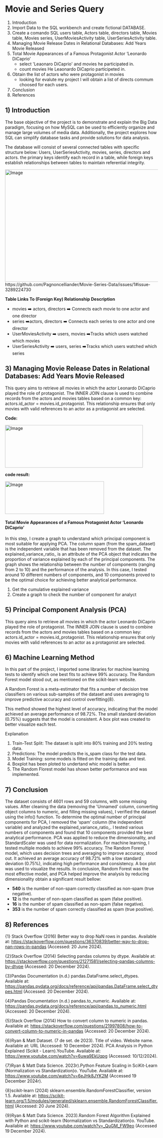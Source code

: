 # Movie and Series Query

1. Introduction
2. Import Data to the SQL workbench and create fictional DATABASE.
3. Create a comando SQL users table, Actors table, directors table, Movies table, Movies series, UserMoviesActivity table, UserSeriesActivity table.
4. Managing Movie Release Dates in Relational Databases: Add Years Movie Released
5. Total Movie Appearances of a Famous Protagonist Actor ‘Leonardo DiCaprio’
    - select 'Leaonaro DiCaprio' and movies he participated in.
    - count movies He Leaonardo DiCaprio participeted in.
7. Obtain the list of actors who were protagonist in movies
    - looking for evalute my project I will obtain a list of directs commum choosed for each users.
8. Conclusion  
9. References

 ## 1) Introduction

 The base objective of the project is to demonstrate and explain the Big Data paradigm, focusing on how MySQL can be used to efficiently organize and manage large volumes of media data. Additionally, the project explores how SQL can simplify database tasks and provide solutions for data analysis.  

 The database will consist of several connected tables with specific structure below:
Users, UserSeriesActivity, movies, series, directors and actors. the primary keys identify each record in a table, while foreign keys establish relationships between tables to maintain referential integrity.

<img width="637" height="369" alt="Image" src="https://github.com/user-attachments/assets/05a21b50-7f4c-4c2d-acc4-9188d1db4d0d" />
https://github.com/Pagnoncelliander/Movie-Series-Data/issues/1#issue-3289224730




__Table	Links To (Foreign Key)	Relationship Description__
 * movies ➡️	actors, directors	➡️ Connects each movie to one actor and one director
 * series	➡️actors, directors ➡️	Connects each series to one actor and one director
 * UserMoviesActivity	➡️ users, movies	➡️Tracks which users watched which movies
 * UserSeriesActivity	➡️ users, series	➡️Tracks which users watched which series


## 3) Managing Movie Release Dates in Relational Databases: Add Years Movie Released

This query aims to retrieve all movies in which the actor Leonardo DiCaprio played the role of protagonist. The INNER JOIN clause is used to combine records from the actors and movies tables based on a common key: actors.id_actor = movies.id_protagonist. This relationship ensures that only movies with valid references to an actor as a protagonist are selected.	


__Code:__


<img width="454" height="140" alt="Image" src="https://github.com/user-attachments/assets/a7698a34-c075-458f-ba8a-4450ae425f6e" />

__code result:__


<img width="326" height="107" alt="Image" src="https://github.com/user-attachments/assets/cc8d1432-4664-4155-a44d-1c6637246aff" />


#### Total Movie Appearances of a Famous Protagonist Actor ‘Leonardo DiCaprio’

In this step, I create a graph to understand which principal component is most suitable for applying PCA. The column spam (from the spam_dataset) is the independent variable that has been removed from the dataset. The explained_variance_ratio_ is an attribute of the PCA object that indicates the proportion of variance explained by each of the principal components. The graph shows the relationship between the number of components (ranging from 2 to 10) and the performance of the analysis. In this case, I tested around 10 different numbers of components, and 10 components proved to be the optimal choice for achieving better analytical performance.

1. Get the cumulative explained variance
2. Create a graph to check the number of component for analyct


## 5) Principal Component Analysis (PCA) 

This query aims to retrieve all movies in which the actor Leonardo DiCaprio played the role of
protagonist. The INNER JOIN clause is used to combine records from the actors and movies
tables based on a common key: actors.id_actor = movies.id_protagonist. This relationship
ensures that only movies with valid references to an actor as a protagonist are selected.




## 6) Machine Learning Method 

In this part of the project, I imported some libraries for machine learning tests to identify which one best fits to achieve 99% accuracy. The Random Forest model stood out, as mentioned on the scikit-learn website.

A Random Forest is a meta-estimator that fits a number of decision tree classifiers on various sub-samples of the dataset and uses averaging to improve predictive accuracy and control overfitting{8}.

This method showed the highest level of accuracy, indicating that the model achieved an average performance of 98.72%. The small standard deviation (0.75%) suggests that the model is consistent. A box plot was created to better visualize each test.

Explanation
1. Train-Test Split: The dataset is split into 80% training and 20% testing data.
2. Predictions: The model predicts the is_spam class for the test data.
3. Model Training: some models is fitted on the training data and test.
4. Boxplot has been ploted to undertand whic model is better.
5. The Random Florest model has shown better performance and was implemented.

## 7) Conclusion

The dataset consists of 4601 rows and 59 columns, with some missing values. After cleaning the data (removing the 'Unnamed' column, converting object columns to numeric, and filling missing values), I verified the dataset using the info() function.
To determine the optimal number of principal components for PCA, I removed the 'spam' column (the independent variable) and analyzed the explained_variance_ratio_. I tested various numbers of components and found that 10 components provided the best analytical performance. PCA was applied to reduce the dimensionality, and StandardScaler was used for data normalization.
For machine learning, I tested multiple models to achieve 99% accuracy. The Random Forest model, which uses decision trees and averaging to improve accuracy, stood out. It achieved an average accuracy of 98.72% with a low standard deviation (0.75%), indicating high performance and consistency. A box plot was used to visualize the results.
In conclusion, Random Forest was the most effective model, and PCA helped improve the analysis by reducing dimensionality obtain a significant result bellow:

- **540** is the number of non-spam correctly classified as non-spam (true negative).
- **12** is the number of non-spam classified as spam (false positive).
- **16** is the number of spam classified as non-spam (false negative).
- **353** is the number of spam correctly classified as spam (true positive).


## 8) References

{1} Stack Overflow (2016) Better way to drop NaN rows in pandas. Available at: https://stackoverflow.com/questions/36370839/better-way-to-drop-nan-rows-in-pandas (Accessed: 20 June 2024).

{2}Stack Overflow (2014) Selecting pandas columns by dtype. Available at: https://stackoverflow.com/questions/21271581/selecting-pandas-columns-by-dtype (Accessed: 20 December 2024).

{3}Pandas Documentation (n.d.) pandas.DataFrame.select_dtypes. Available at: https://pandas.pydata.org/docs/reference/api/pandas.DataFrame.select_dtypes.html (Accessed: 20 December 2024).

{4}Pandas Documentation (n.d.) pandas.to_numeric. Available at: https://pandas.pydata.org/docs/reference/api/pandas.to_numeric.html (Accessed: 20 December 2024).

{5}Stack Overflow (2014) How to convert column to numeric in pandas. Available at: https://stackoverflow.com/questions/21997808/how-to-convert-column-to-numeric-in-pandas (Accessed: 20 December 2024).

{6}Ryan & Matt Dataset. (7 de set. de 2023). Title of video. Website name. Available at: URL (Accessed: 10 December 2024).
PCA Analysis in Python Explained (Scikit - Learn).YouTube. Available at: https://www.youtube.com/watch?v=6uwa9EkUqpg (Accessed: 10/12/2024).

{7}Ryan & Matt Data Science. 2023r).Python Feature Scaling in SciKit-Learn (Normalization vs Standardization)o. YouTube. Available at: https://www.youtube.com/watch?v=6eJHk8JYK2M (Accessed 19 December 2024r).

{8}scikit-learn (2024) sklearn.ensemble.RandomForestClassifier, version 1.5. Available at: https://scikit-learn.org/1.5/modules/generated/sklearn.ensemble.RandomForestClassifier.html (Accessed: 20 June 2024).

{9}Ryan & Matt Data Science. 2023).Random Forest Algorithm Explained with Python and scikit-learn (Normalization vs Standardization)o. YouTube. Available at: https://www.youtube.com/watch?v=_QuGM_FW9eo (Accessed 19 December 2024).
